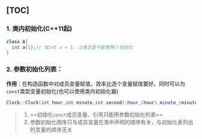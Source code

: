 [TOC]
---

### 1. 类内初始化(C++11起)
```cpp
class A{
  int a{1};// 或int a = 1; 注意这里不能使用()初始化
}
```

### 2. 参数初始化列表：
**作用**：在构造函数中对成员变量赋值，效率比逐个变量赋值要好。同时可以为`const`类型变量初始化(也可以使用类内初始化器)
```cpp
Clock::Clock(int hour,int minute,int second):hour_(hour),minute_(minute), second_(second){};
```
> 1. ==初始化`const`成员变量、引用只能用参数初始化列表==
> 2. 参数初始化顺序只与成员变量在类中声明的顺序有关，与初始化表列出的变量的顺序无关
